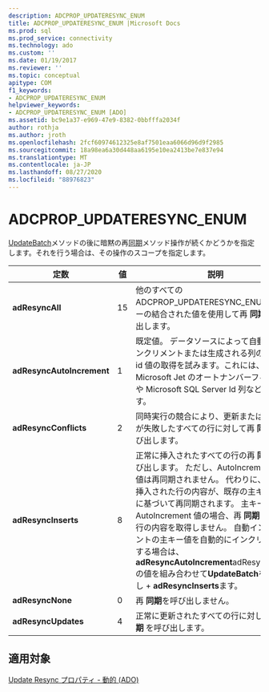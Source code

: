 ```yaml
---
description: ADCPROP_UPDATERESYNC_ENUM
title: ADCPROP_UPDATERESYNC_ENUM |Microsoft Docs
ms.prod: sql
ms.prod_service: connectivity
ms.technology: ado
ms.custom: ''
ms.date: 01/19/2017
ms.reviewer: ''
ms.topic: conceptual
apitype: COM
f1_keywords:
- ADCPROP_UPDATERESYNC_ENUM
helpviewer_keywords:
- ADCPROP_UPDATERESYNC_ENUM [ADO]
ms.assetid: bc9e1a37-e969-47e9-8382-0bbfffa2034f
author: rothja
ms.author: jroth
ms.openlocfilehash: 2fcf60974612325e8af7501eaa6066d96d9f2985
ms.sourcegitcommit: 18a98ea6a30d448aa6195e10ea2413be7e837e94
ms.translationtype: MT
ms.contentlocale: ja-JP
ms.lasthandoff: 08/27/2020
ms.locfileid: "88976823"
---
```

# <a name="adcprop_updateresync_enum"></a>ADCPROP_UPDATERESYNC_ENUM
[UpdateBatch](./updatebatch-method.md)メソッドの後に暗黙の再[同期](./resync-method.md)メソッド操作が続くかどうかを指定します。それを行う場合は、その操作のスコープを指定します。  
  
|定数|値|説明|  
|--------------|-----------|-----------------|  
|**adResyncAll**|15|他のすべての ADCPROP_UPDATERESYNC_ENUM メンバーの結合された値を使用して再 **同期** を呼び出します。|  
|**adResyncAutoIncrement**|1|既定値。 データソースによって自動的にインクリメントまたは生成される列の新しい id 値の取得を試みます。これには、Microsoft Jet のオートナンバーフィールドや Microsoft SQL Server Id 列などがあります。|  
|**adResyncConflicts**|2|同時実行の競合により、更新または削除操作が失敗したすべての行に対して再 **同期** を呼び出します。|  
|**adResyncInserts**|8|正常に挿入されたすべての行の再 **同期** を呼び出します。 ただし、AutoIncrement 列の値は再同期されません。 代わりに、新しく挿入された行の内容が、既存の主キーの値に基づいて再同期されます。 主キーが AutoIncrement 値の場合、再 **同期** は目的の行の内容を取得しません。 自動インクリメントの主キー値を自動的にインクリメントする場合は、 **adResyncAutoIncrement**adResyncInserts の値を組み合わせて**UpdateBatch**を呼び出し  +  **adResyncInserts**ます。|  
|**adResyncNone**|0|再 **同期**を呼び出しません。|  
|**adResyncUpdates**|4|正常に更新されたすべての行に対して再 **同期** を呼び出します。|  
  
## <a name="applies-to"></a>適用対象  
 [Update Resync プロパティ - 動的 (ADO)](./update-resync-property-dynamic-ado.md)